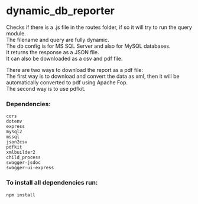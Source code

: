 # dynamic_db_reporter

Checks if there is a .js file in the routes folder, if so it will try to run the query module.\
The filename and query are fully dynamic. \
The db config is for MS SQL Server and also for MySQL databases.\
It returns the response as a JSON file.\
It can also be downloaded as a csv and pdf file.

There are two ways to download the report as a pdf file: \
The first way is to download and convert the data as xml, then it will be automatically converted to pdf using Apache Fop. \
The second way is to use pdfkit.

### Dependencies:
```
cors
dotenv
express
mysql2
mssql
json2csv
pdfkit
xmlbuilder2
child_process
swagger-jsdoc
swagger-ui-express
```

### To install all dependencies run:
```
npm install
```